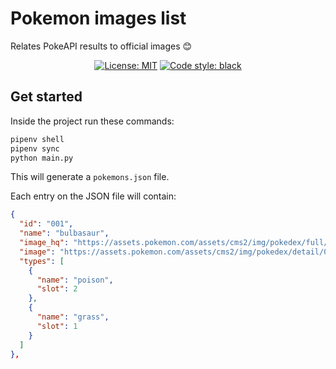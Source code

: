 # Pokemon images list

Relates PokeAPI results to official images 😊

<p align="center">
<a href="https://github.com/rihor/pokemon-image-list/blob/master/LICENSE"><img alt="License: MIT" src="https://black.readthedocs.io/en/stable/_static/license.svg"></a>
<a href="https://github.com/psf/black"><img alt="Code style: black" src="https://img.shields.io/badge/code%20style-black-000000.svg"></a>
</p>

## Get started

Inside the project run these commands:

```bash
pipenv shell
pipenv sync
python main.py
```

This will generate a `pokemons.json` file.

Each entry on the JSON file will contain:

```json
{
  "id": "001",
  "name": "bulbasaur",
  "image_hq": "https://assets.pokemon.com/assets/cms2/img/pokedex/full/001.png",
  "image": "https://assets.pokemon.com/assets/cms2/img/pokedex/detail/001.png",
  "types": [
    {
      "name": "poison",
      "slot": 2
    },
    {
      "name": "grass",
      "slot": 1
    }
  ]
},
```
